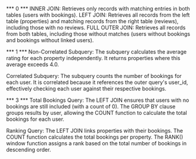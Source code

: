 *** 0 ***
INNER JOIN: Retrieves only records with matching entries in both tables (users with bookings).
LEFT JOIN: Retrieves all records from the left table (properties) and matching records from the right table (reviews), including those with no reviews.
FULL OUTER JOIN: Retrieves all records from both tables, including those without matches (users without bookings and bookings without linked users).

*** 1 ***
Non-Correlated Subquery: The subquery calculates the average rating for each property independently. It returns properties where this average exceeds 4.0.

Correlated Subquery: The subquery counts the number of bookings for each user. It is correlated because it references the outer query's user_id, effectively checking each user against their respective bookings.

*** 3 ***
Total Bookings Query:
The LEFT JOIN ensures that users with no bookings are still included (with a count of 0).
The GROUP BY clause groups results by user, allowing the COUNT function to calculate the total bookings for each user.

Ranking Query:
The LEFT JOIN links properties with their bookings.
The COUNT function calculates the total bookings per property.
The RANK() window function assigns a rank based on the total number of bookings in descending order.